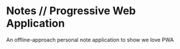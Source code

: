 # Notes // Progressive Web Application

An offline-approach personal note application to show we love PWA
